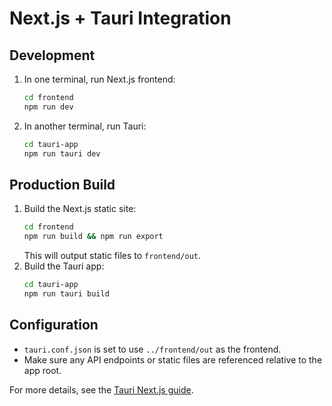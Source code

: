 # Next.js + Tauri Integration

## Development

1. In one terminal, run Next.js frontend:
   ```bash
   cd frontend
   npm run dev
   ```
2. In another terminal, run Tauri:
   ```bash
   cd tauri-app
   npm run tauri dev
   ```

## Production Build

1. Build the Next.js static site:
   ```bash
   cd frontend
   npm run build && npm run export
   ```
   This will output static files to `frontend/out`.
2. Build the Tauri app:
   ```bash
   cd tauri-app
   npm run tauri build
   ```

## Configuration

- `tauri.conf.json` is set to use `../frontend/out` as the frontend.
- Make sure any API endpoints or static files are referenced relative to the app root.

For more details, see the [Tauri Next.js guide](https://v2.tauri.app/start/frontend/nextjs/).
